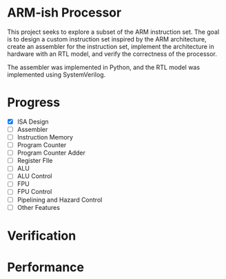 # ARM-ish Processor
This project seeks to explore a subset of the ARM instruction set. The goal is to design a custom instruction set inspired by the ARM architecture, create an assembler for the instruction set, implement the architecture in hardware with an RTL model, and verify the correctness of the processor.

The assembler was implemented in Python, and the RTL model was implemented using SystemVerilog.

# Progress
- [x] ISA Design
- [ ] Assembler
- [ ] Instruction Memory
- [ ] Program Counter
- [ ] Program Counter Adder
- [ ] Register FIle
- [ ] ALU
- [ ] ALU Control
- [ ] FPU
- [ ] FPU Control
- [ ] Pipelining and Hazard Control
- [ ] Other Features

# Verification

# Performance